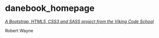 # danebook_homepage

*[A Bootstrap, HTML5, CSS3 and SASS project from the Viking Code School](http://www.vikingcodeschool.com)*

Robert Wayne
